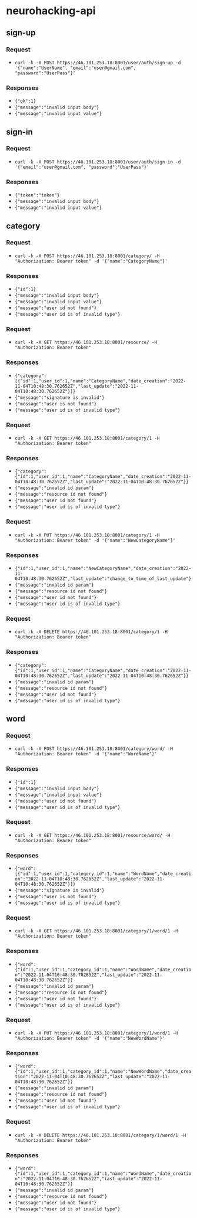 # neurohacking-api

## sign-up

### Request

* `curl -k -X POST https://46.101.253.18:8001/user/auth/sign-up -d '{"name":"UserName", "email":"user@gmail.com", "password":"UserPass"}'`

### Responses

* `{"ok":1}`
* `{"message":"invalid input body"}`
* `{"message":"invalid input value"}`

## sign-in

### Request

* `curl -k -X POST https://46.101.253.18:8001/user/auth/sign-in -d '{"email":"user@gmail.com", "password":"UserPass"}'`

### Responses

* `{"token":"token"}`
* `{"message":"invalid input body"}`
* `{"message":"invalid input value"}`

## category

### Request

* `curl -k -X POST https://46.101.253.18:8001/category/ -H "Authorization: Bearer token" -d '{"name":"CategoryName"}'`

### Responses

* `{"id":1}`
* `{"message":"invalid input body"}`
* `{"message":"invalid input value"}`
* `{"message":"user id not found"}`
* `{"message":"user id is of invalid type"}`

### Request

* `curl -k -X GET https://46.101.253.18:8001/resource/ -H "Authorization: Bearer token"`

### Responses

* `{"category":[{"id":1,"user_id":1,"name":"CategoryName","date_creation":"2022-11-04T10:48:30.762652Z","last_update":"2022-11-04T10:48:30.762652Z"}]}`
* `{"message":"signature is invalid"}`
* `{"message":"user is not found"}`
* `{"message":"user id is of invalid type"}`

### Request

* `curl -k -X GET https://46.101.253.18:8001/category/1 -H "Authorization: Bearer token"`

### Responses

* `{"category":{"id":1,"user_id":1,"name":"CategoryName","date_creation":"2022-11-04T10:48:30.762652Z","last_update":"2022-11-04T10:48:30.762652Z"}}`
* `{"message":"invalid id param"}`
* `{"message":"resource id not found"}`
* `{"message":"user id not found"}`
* `{"message":"user id is of invalid type"}`

### Request

* `curl -k -X PUT https://46.101.253.18:8001/category/1 -H "Authorization: Bearer token" -d '{"name":"NewCategoryName"}'`

### Responses

* `{"id":1,"user_id":1,"name":"NewCategoryName","date_creation":"2022-11-04T10:48:30.762652Z","last_update":"change_to_time_of_last_update"}`
* `{"message":"invalid id param"}`
* `{"message":"resource id not found"}`
* `{"message":"user id not found"}`
* `{"message":"user id is of invalid type"}`

### Request 

* `curl -k -X DELETE https://46.101.253.18:8001/category/1 -H "Authorization: Bearer token"`

### Responses

* `{"category":{"id":1,"user_id":1,"name":"CategoryName","date_creation":"2022-11-04T10:48:30.762652Z","last_update":"2022-11-04T10:48:30.762652Z"}}`
* `{"message":"invalid id param"}`
* `{"message":"resource id not found"}`
* `{"message":"user id not found"}`
* `{"message":"user id is of invalid type"}`

## word

### Request

* `curl -k -X POST https://46.101.253.18:8001/category/word/ -H "Authorization: Bearer token" -d '{"name":"WordName"}'`

### Responses

* `{"id":1}`
* `{"message":"invalid input body"}`
* `{"message":"invalid input value"}`
* `{"message":"user id not found"}`
* `{"message":"user id is of invalid type"}`

### Request

* `curl -k -X GET https://46.101.253.18:8001/resource/word/ -H "Authorization: Bearer token"`

### Responses

* `{"word":[{"id":1,"user_id":1,"category_id":1,"name":"WordName","date_creation":"2022-11-04T10:48:30.762652Z","last_update":"2022-11-04T10:48:30.762652Z"}]}`
* `{"message":"signature is invalid"}`
* `{"message":"user is not found"}`
* `{"message":"user id is of invalid type"}`

### Request

* `curl -k -X GET https://46.101.253.18:8001/category/1/word/1 -H "Authorization: Bearer token"`

### Responses

* `{"word":{"id":1,"user_id":1,"category_id":1,"name":"WordName","date_creation":"2022-11-04T10:48:30.762652Z","last_update":"2022-11-04T10:48:30.762652Z"}}`
* `{"message":"invalid id param"}`
* `{"message":"resource id not found"}`
* `{"message":"user id not found"}`
* `{"message":"user id is of invalid type"}`

### Request

* `curl -k -X PUT https://46.101.253.18:8001/category/1/word/1 -H "Authorization: Bearer token" -d '{"name":"NewWordName"}'`

### Responses

* `{"word":{"id":1,"user_id":1,"category_id":1,"name":"NewWordName","date_creation":"2022-11-04T10:48:30.762652Z","last_update":"2022-11-04T10:48:30.762652Z"}}`
* `{"message":"invalid id param"}`
* `{"message":"resource id not found"}`
* `{"message":"user id not found"}`
* `{"message":"user id is of invalid type"}`

### Request 

* `curl -k -X DELETE https://46.101.253.18:8001/category/1/word/1 -H "Authorization: Bearer token"`

### Responses

* `{"word":{"id":1,"user_id":1,"category_id":1,"name":"WordName","date_creation":"2022-11-04T10:48:30.762652Z","last_update":"2022-11-04T10:48:30.762652Z"}}`
* `{"message":"invalid id param"}`
* `{"message":"resource id not found"}`
* `{"message":"user id not found"}`
* `{"message":"user id is of invalid type"}`
